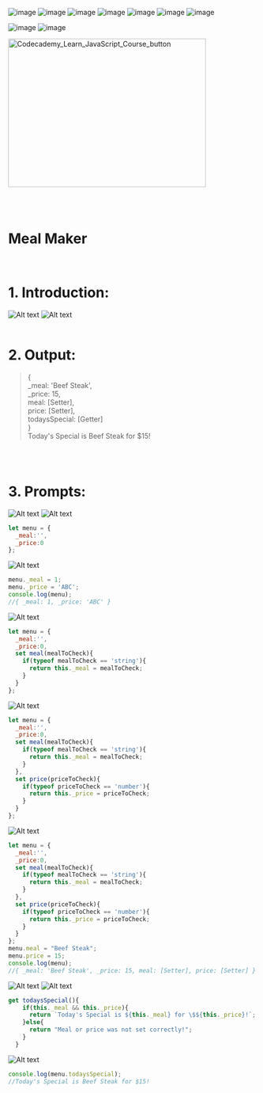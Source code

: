 ![image](https://img.shields.io/badge/HTML5-black?style=for-the-badge&logo=html5) ![image](https://img.shields.io/badge/CSS3-black?style=for-the-badge&logo=css3) ![image](https://img.shields.io/badge/Bootstrap-white?style=for-the-badge&logo=bootstrap) ![image](https://img.shields.io/badge/JavaScript-black?style=for-the-badge&logo=javascript) ![image](https://img.shields.io/badge/jQuery-black?style=for-the-badge&logo=jquery) ![image](https://img.shields.io/badge/JSON-black?style=for-the-badge&logo=json) ![image](https://img.shields.io/badge/SASS-white?style=for-the-badge&logo=sass)

![image](https://user-images.githubusercontent.com/82598726/181831477-61e5dc01-279c-4a06-b961-589c6d757d4e.png) ![image](https://user-images.githubusercontent.com/82598726/181831517-b7707a20-1524-41cd-ac9f-297c655f32ea.png)

<a type="button" title="Codecademy_Learn_JavaScript_Course_button" href="https://www.codecademy.com/courses/introduction-to-javascript/projects/meal-maker" target="_blank" data-CodecademyLearnJavascriptCourseButt="CodecademyLearnJavascriptCourseButt_data"><img src="https://user-images.githubusercontent.com/82598726/175697552-f960b057-9e97-4c3e-a3e2-f2b5f7876de9.png" alt="Codecademy_Learn_JavaScript_Course_button" width="400px" height="300px"></a>

<br><br>

# Meal Maker
<br>

# 1. Introduction:
![Alt text](image.png)
![Alt text](image-1.png)
<br>
<br>

# 2. Output:
> { <br>
>   _meal: 'Beef Steak', <br>
>   _price: 15, <br>
>   meal: [Setter], <br>
>   price: [Setter], <br>
>   todaysSpecial: [Getter] <br>
> } <br>
> Today's Special is Beef Steak for $15! <br>

<br>
<br>

# 3. Prompts:

![Alt text](image-2.png)
![Alt text](image-3.png)
```js
let menu = {
  _meal:'',
  _price:0
};
```

![Alt text](image-4.png)
```js
menu._meal = 1;
menu._price = 'ABC';
console.log(menu);
//{ _meal: 1, _price: 'ABC' }
```

![Alt text](image-5.png)
```js
let menu = {
  _meal:'',
  _price:0,
  set meal(mealToCheck){
    if(typeof mealToCheck == 'string'){
      return this._meal = mealToCheck;
    }
  }
};

```

![Alt text](image-6.png)
```js
let menu = {
  _meal:'',
  _price:0,
  set meal(mealToCheck){
    if(typeof mealToCheck == 'string'){
      return this._meal = mealToCheck;
    }
  },
  set price(priceToCheck){
    if(typeof priceToCheck == 'number'){
      return this._price = priceToCheck;
    }
  }
};

```

![Alt text](image-7.png)
```js
let menu = {
  _meal:'',
  _price:0,
  set meal(mealToCheck){
    if(typeof mealToCheck == 'string'){
      return this._meal = mealToCheck;
    }
  },
  set price(priceToCheck){
    if(typeof priceToCheck == 'number'){
      return this._price = priceToCheck;
    }
  }
};
menu.meal = "Beef Steak";
menu.price = 15;
console.log(menu);
//{ _meal: 'Beef Steak', _price: 15, meal: [Setter], price: [Setter] }
```

![Alt text](image-8.png)
![Alt text](image-9.png)
```js
get todaysSpecial(){
    if(this._meal && this._price){
      return `Today's Special is ${this._meal} for \$${this._price}!`;
    }else{
      return "Meal or price was not set correctly!";
    }
  }
```

![Alt text](image-10.png)
```js
console.log(menu.todaysSpecial);
//Today's Special is Beef Steak for $15!
```


